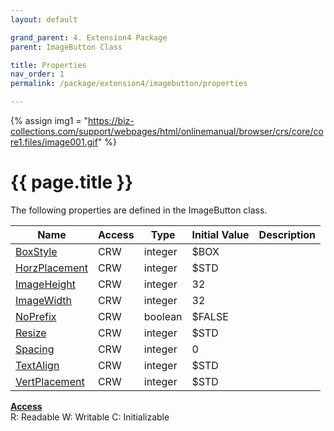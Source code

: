 ```yaml
---
layout: default

grand_parent: 4. Extension4 Package
parent: ImageButton Class

title: Properties
nav_order: 1
permalink: /package/extension4/imagebutton/properties

---
```

{% assign img1 = "https://biz-collections.com/support/webpages/html/onlinemanual/browser/crs/core/core1.files/image001.gif" %}


# {{ page.title }}

The following properties are defined in the ImageButton class.

|Name       | Access | Type   | Initial Value | Description   |
|----------	|--------|--------|---------------|---------|
|[BoxStyle](/package/extension4/imagebutton/properties/boxstyle) | CRW | integer | $BOX |  |
|[HorzPlacement](/package/extension4/imagebutton/properties/horzplacement) | CRW | integer | $STD |
|[ImageHeight](/package/extension4/imagebutton/properties/imageheight) | CRW | integer | 32 |
|[ImageWidth](/package/extension4/imagebutton/properties/imagewidth) | CRW | integer | 32 |
|[NoPrefix](/package/extension4/imagebutton/properties/noprefix) | CRW | boolean | $FALSE |
|[Resize](/package/extension4/imagebutton/properties/resize) | CRW | integer | $STD |
|[Spacing](/package/extension4/imagebutton/properties/spacing) | CRW | integer | 0 |
|[TextAlign](/package/extension4/imagebutton/properties/textalign) | CRW | integer | $STD |
|[VertPlacement](/package/extension4/imagebutton/properties/vertplacement) | CRW | integer | $STD |

<u><b>Access</b></u><br>
R: Readable
W: Writable
C: Initializable